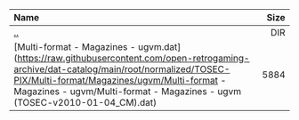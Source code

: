 |Name|Size|
|:---|---:|
|[..](../index.html)|DIR|
|[Multi-format - Magazines - ugvm.dat](https://raw.githubusercontent.com/open-retrogaming-archive/dat-catalog/main/root/normalized/TOSEC-PIX/Multi-format/Magazines/ugvm/Multi-format - Magazines - ugvm/Multi-format - Magazines - ugvm (TOSEC-v2010-01-04_CM).dat)|5884|

